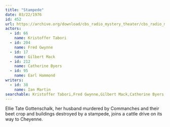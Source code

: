 ```yaml
---
title: "Stampede"
date: 03/22/1976
id: 452
url: https://archive.org/download/cbs_radio_mystery_theater/cbs_radio_mystery_theater-0451-0500.zip/cbs_radio_mystery_theater-0451-0500%2Fcbsrmt_0452_stampede.mp3
actors:  
  - id: 66
    name: Kristoffer Tabori  
  - id: 204
    name: Fred Gwynne  
  - id: 17
    name: Gilbert Mack  
  - id: 212
    name: Catherine Byers  
  - id: 95
    name: Earl Hammond
writers:  
  - id: 38
    name: Ian Martin
searchable: Kristoffer Tabori,Fred Gwynne,Gilbert Mack,Catherine Byers,Earl Hammond Ian Martin
---
```

Ellie Tate Gottenschalk, her husband murdered by Commanches and their beet crop and buildings destroyed by a stampede, joins a cattle drive on its way to Cheyenne.